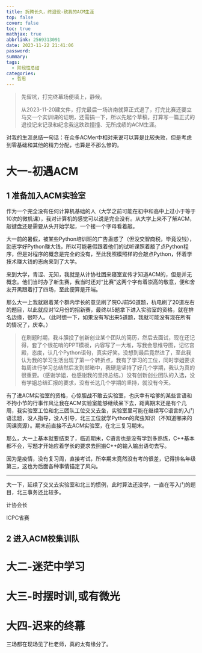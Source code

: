 ```yaml
---
title: 折腾长久，终退役-致我的ACM生涯
top: false
cover: false
toc: true
mathjax: true
abbrlink: 2569313091
date: 2023-11-22 21:41:06
password:
summary:
tags:
  - 阶段性总结
categories:
  - 哲思
---
```


> 先留坑，打完终幕场便填上，静候。
>
> 从2023-11-20建文件，打完最后一场济南就算正式退了，打完比赛还要立马交一个实训课的证明，还需搞一下，所以先起个草稿，打算写一篇正式的退役记来记录和纪念我这跌跌撞撞、无所成绩的ACM生涯。

对我的生涯总结一句话：在众多ACMer中相对来说可以算是比较失败，但是考虑到零基础和其他的精力分配，也算是不那么惨的。

# 大一-初遇ACM

## 1 准备加入ACM实验室

作为一个完全没有任何计算机基础的人（大学之前可能在初中和高中上过小于等于10次的微机课），我对计算机的感觉可以说是完全没有。从大学上来不了解ACM，敲键盘还是需要从头开始学起，一个接一个字母看着敲。

大一前的暑假，被某些Python培训班的广告蛊惑了（但没交智商税，毕竟没钱），励志学好Python赚大钱，所以可能暑假跟着他们的试听课照着敲了点Python程序，但是对程序的概念是完全的没有，至此我照模照样的会敲点Python，怀着学技术赚大钱的志向来到了大学。

来到大学，青涩、无知，我就是从计协社团来寝室宣传才知道ACM的，但是并无概念。他们当时办了新生赛，我当时还对“比赛”这两个字有着崇高的敬意，便和舍友开黑跟着打了四场，至此便算是开端。

那么大一上我就跟着某个群内学长的意见刷了院OJ前50道题，杭电刷了20道左右的题目，以此就应对12月份的招新赛，最终以5题拿下进入实验室的资格，就在排名边缘，很吓人。（此时想一下，如果没有写出来5道题，我就可能没有现在所有的情况了，庆幸。）

> 在刷题时期，我斗胆投了创新创业某个团队的简历，然后去面试，现在还记得，套了个很花哨的PPT模板，内容写了一大堆，写我会思维导图，记忆宫殿，态度，认几个Python语句，真实好笑。没想到最后竟然进了，至此我认为我的学习生活出现了第一个转折点，我有了学习的工位，同时学姐要求每周进行学习总结然后发到邮箱中，我硬是坚持了好几个学期，我认为真的很重要。（感谢学姐，也感谢我的坚持总结。）没有创新创业团队的入选，没有学姐总结汇报的要求，没有长达几个学期的坚持，就没有今天。

有了进ACM实验室的资格，心惊胆战不敢去实验室，也庆幸有哈爹的某些言语和不拘小节的行事作风让我在ACM实验室能够继续呆下去，距离期末还是有个几周，我实验室工位和北三团队工位交叉去坐，实验室里可能在继续写C语言的入门语法题，没人指导，没人引导，北三工位就学Python的爬虫知识（不知道哪来的网课资源）。期末前直接不去ACM实验室，在北三复习期末。

那么，大一上基本就要结束了，临近期末，C语言也是没有学到多熟练，C++基本都不会，写题才开始应着学长的要求去照搬C++的输入输出语句去写。

因为是疫情，没有复习周，直接考试，所幸期末竟然没有考的很差，记得排名年级第三，这也为后面各种事情锚定了风向。

---

大一下，延续了交叉去实验室和北三的惯例，此时算法还没学，一直在写入门的题目，北三事务还比较多。

计协会长

ICPC省赛

## 2 进入ACM校集训队

# 大二-迷茫中学习

# 大三-时摆时训,或有微光

# 大四-迟来的终幕

三场都在现场见了杜老师，真的太有缘分了。
